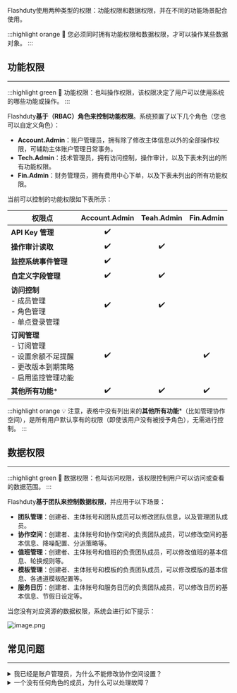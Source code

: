 Flashduty使用两种类型的权限：功能权限和数据权限，并在不同的功能场景配合使用。


:::highlight orange 📌
您必须同时拥有功能权限和数据权限，才可以操作某些数据对象。
:::

## 功能权限
---
:::highlight green 📌
功能权限：也叫操作权限，该权限决定了用户可以使用系统的哪些功能或操作。
:::

Flashduty**基于（RBAC）角色来控制功能权限**。系统预置了以下几个角色（您也可以自定义角色）：

- **Account.Admin**：账户管理员，拥有除了修改主体信息以外的全部操作权限，可辅助主体账户管理日常事务。
- **Tech.Admin**：技术管理员，拥有访问控制，操作审计，以及下表未列出的所有功能权限。
- **Fin.Admin**：财务管理员，拥有费用中心下单，以及下表未列出的所有功能权限。

当前可以控制的功能权限如下表所示：

| 权限点 | Account.Admin | Teah.Admin | Fin.Admin |
| ------------ | :--------: | :--------:  | :--------: |
| **API Key 管理**    | ✔️       |            |            |
| **操作审计读取**     | ✔️ | ✔️ |  |
| **监控系统事件管理**    | ✔️ |  |  |
| **自定义字段管理**    | ✔️ | ✔️ |  |
| **访问控制** <br> - 成员管理<br> - 角色管理<br> - 单点登录管理     | ✔️ | ✔️ |  |
| **订阅管理** <br> - 订阅管理<br> - 设置余额不足提醒<br> - 更改版本到期策略<br> - 启用监控管理功能    | ✔️ |  | ✔️ |
| **其他所有功能*** | ✔️ | ✔️ | ✔️ |


:::highlight orange 💡
注意，表格中没有列出来的**其他所有功能***（比如管理协作空间），是所有用户默认享有的权限（即使该用户没有被授予角色），无需进行控制。
:::

## 数据权限
---
:::highlight green 📌
数据权限：也叫访问权限，该权限控制用户可以访问或查看的数据范围。
:::

Flashduty**基于团队来控制数据权限**，并应用于以下场景：

- **团队管理**：创建者、主体账号和团队成员可以修改团队信息，以及管理团队成员。
- **协作空间**：创建者、主体账号和协作空间的负责团队成员，可以修改空间的基本信息、降噪配置、分派策略等。
- **值班管理**：创建者、主体账号和值班的负责团队成员，可以修改值班的基本信息、轮换规则等。
- **模板管理**：创建者、主体账号和模板的负责团队成员，可以修改模版的基本信息、各通道模板配置等。
- **服务日历**：创建者、主体账号和服务日历的负责团队成员，可以修改日历的基本信息、节假日设定等。

当您没有对应资源的数据权限，系统会进行如下提示：


![image.png](https://api.apifox.com/api/v1/projects/4169655/resources/436658/image-preview)

## 常见问题
---

<details>
  <summary>我已经是账户管理员，为什么不能修改协作空间设置？</summary>
  因为协作空间应用的是数据权限，您必须是创建者、主体账号和负责团队成员之一，才可以修改对应协作空间的信息。
    
  如果该空间没有设置负责团队，您可以请求空间的创建者或者主体为协作空间设置一个团队，并邀请您加入，您便可拥有该空间的管理权限。
</details>

<details>
  <summary>一个没有任何角色的成员，为什么可以处理故障？</summary>
  因为尝尝会碰到一个故障，需要多个团队协作处理的情况。因此，Flashduty对处理告警没有权限控制。平台的所有人员都可以查看到账户下的所有告警，并进行处理。
    
  但不排除未来我们会对处理故障进行权限控制。
</details>